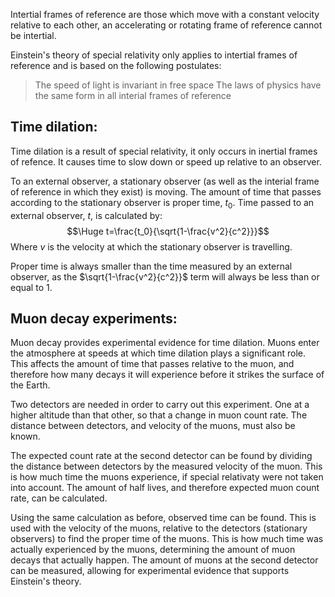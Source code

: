 Intertial frames of reference are those which move with a constant velocity relative to each other, an accelerating or rotating frame of reference cannot be intertial.

Einstein's theory of special relativity only applies to intertial frames of reference and is based on the following postulates:
> The speed of light is invariant in free space
> The laws of physics have the same form in all interial frames of reference


## Time dilation:

Time dilation is a result of special relativity, it only occurs in inertial frames of refence. It causes time to slow down or speed up relative to an observer.

To an external observer, a stationary observer (as well as the interial frame of reference in which they exist) is moving. The amount of time that passes according to the stationary observer is proper time, $t_0$. Time passed to an external observer, $t$, is calculated by:
$$\Huge t=\frac{t_0}{\sqrt{1-\frac{v^2}{c^2}}}$$
Where $v$ is the velocity at which the stationary observer is travelling.

Proper time is always smaller than the time measured by an external observer, as the $\sqrt{1-\frac{v^2}{c^2}}$ term will always be less than or equal to 1.

## Muon decay experiments:

Muon decay provides experimental evidence for time dilation. Muons enter the atmosphere at speeds at which time dilation plays a significant role. This affects the amount of time that passes relative to the muon, and therefore how many decays it will experience before it strikes the surface of the Earth.

Two detectors are needed in order to carry out this experiment. One at a higher altitude than that other, so that a change in muon count rate. The distance between detectors, and velocity of the muons, must also be known.

The expected count rate at the second detector can be found by dividing the distance between detectors by the measured velocity of the muon. This is how much time the muons experience, if special relativaty were not taken into account. The amount of half lives, and therefore expected muon count rate, can be calculated.

Using the same calculation as before, observed time can be found. This is used with the velocity of the muons, relative to the detectors (stationary observers) to find the proper time of the muons. This is how much time was actually experienced by the muons, determining the amount of muon decays that actually happen. The amount of muons at the second detector can be measured, allowing for experimental evidence that supports Einstein's theory.